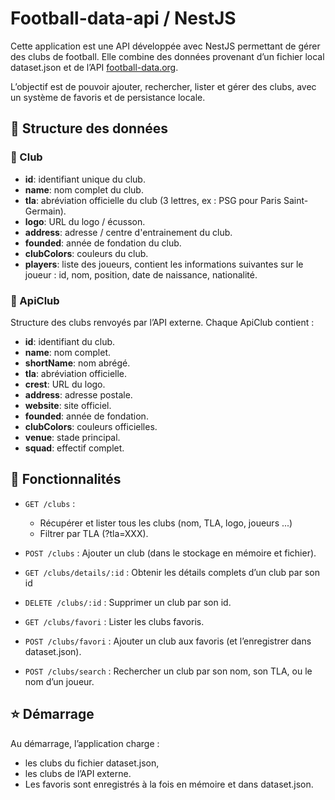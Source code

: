 # Football-data-api / NestJS

Cette application est une API développée avec NestJS permettant de gérer des clubs de football.
Elle combine des données provenant d’un fichier local dataset.json et de l’API [football-data.org](http://football-data.org).

L’objectif est de pouvoir ajouter, rechercher, lister et gérer des clubs, avec un système de favoris et de persistance locale.

## 📂 Structure des données
### 🔹 Club

- **id**: identifiant unique du club.
- **name**: nom complet du club.
- **tla**: abréviation officielle du club (3 lettres, ex : PSG pour Paris Saint-Germain).
- **logo**: URL du logo / écusson.
- **address**: adresse / centre d'entrainement du club.
- **founded**: année de fondation du club.
- **clubColors**: couleurs du club.
- **players**: liste des joueurs, contient les informations suivantes sur le joueur : id, nom, position, date de naissance, nationalité.

### 🔹 ApiClub
Structure des clubs renvoyés par l’API externe. Chaque ApiClub contient :

- **id**: identifiant du club.
- **name**: nom complet.
- **shortName**: nom abrégé.
- **tla**: abréviation officielle.
- **crest**: URL du logo.
- **address**: adresse postale.
- **website**: site officiel.
- **founded**: année de fondation.
- **clubColors**: couleurs officielles.
- **venue**: stade principal.
- **squad**: effectif complet.

## 🚀 Fonctionnalités

- `GET /clubs` : 
    - Récupérer et lister tous les clubs (nom, TLA, logo, joueurs ...)
    - Filtrer par TLA (?tla=XXX).
- `POST /clubs` : Ajouter un club (dans le stockage en mémoire et fichier).
- `GET /clubs/details/:id` : Obtenir les détails complets d’un club par son id
- `DELETE /clubs/:id` : Supprimer un club par son id.
 

- `GET /clubs/favori` : Lister les clubs favoris.
- `POST /clubs/favori` : Ajouter un club aux favoris (et l’enregistrer dans dataset.json).


- `POST /clubs/search` : Rechercher un club par son nom, son TLA, ou le nom d’un joueur.

## ⭐ Démarrage
Au démarrage, l’application charge :
- les clubs du fichier dataset.json,
- les clubs de l’API externe.
- Les favoris sont enregistrés à la fois en mémoire et dans dataset.json.